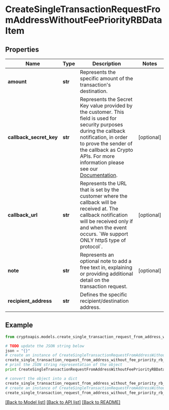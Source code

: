 # CreateSingleTransactionRequestFromAddressWithoutFeePriorityRBDataItem


## Properties
Name | Type | Description | Notes
------------ | ------------- | ------------- | -------------
**amount** | **str** | Represents the specific amount of the transaction&#39;s destination. | 
**callback_secret_key** | **str** | Represents the Secret Key value provided by the customer. This field is used for security purposes during the callback notification, in order to prove the sender of the callback as Crypto APIs. For more information please see our [Documentation](https://developers.cryptoapis.io/technical-documentation/general-information/callbacks#callback-security). | [optional] 
**callback_url** | **str** | Represents the URL that is set by the customer where the callback will be received at. The callback notification will be received only if and when the event occurs. &#x60;We support ONLY httpS type of protocol&#x60;. | [optional] 
**note** | **str** | Represents an optional note to add a free text in, explaining or providing additional detail on the transaction request. | [optional] 
**recipient_address** | **str** | Defines the specific recipient/destination address. | 

## Example

```python
from cryptoapis.models.create_single_transaction_request_from_address_without_fee_priority_rb_data_item import CreateSingleTransactionRequestFromAddressWithoutFeePriorityRBDataItem

# TODO update the JSON string below
json = "{}"
# create an instance of CreateSingleTransactionRequestFromAddressWithoutFeePriorityRBDataItem from a JSON string
create_single_transaction_request_from_address_without_fee_priority_rb_data_item_instance = CreateSingleTransactionRequestFromAddressWithoutFeePriorityRBDataItem.from_json(json)
# print the JSON string representation of the object
print CreateSingleTransactionRequestFromAddressWithoutFeePriorityRBDataItem.to_json()

# convert the object into a dict
create_single_transaction_request_from_address_without_fee_priority_rb_data_item_dict = create_single_transaction_request_from_address_without_fee_priority_rb_data_item_instance.to_dict()
# create an instance of CreateSingleTransactionRequestFromAddressWithoutFeePriorityRBDataItem from a dict
create_single_transaction_request_from_address_without_fee_priority_rb_data_item_form_dict = create_single_transaction_request_from_address_without_fee_priority_rb_data_item.from_dict(create_single_transaction_request_from_address_without_fee_priority_rb_data_item_dict)
```
[[Back to Model list]](../README.md#documentation-for-models) [[Back to API list]](../README.md#documentation-for-api-endpoints) [[Back to README]](../README.md)


